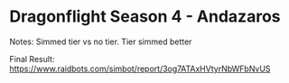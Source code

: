 # Dragonflight Season 4 - Andazaros

Notes: Simmed tier vs no tier. Tier simmed better

Final Result: https://www.raidbots.com/simbot/report/3og7ATAxHVtyrNbWFbNvUS
